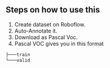 ## Steps on how to use this
1. Create dataset on Roboflow.
2. Auto-Annotate it.
3. Download as Pascal Voc.
4. Pascal VOC gives you in this format
   
``` bash
├───train
└───valid
```
